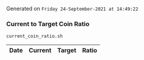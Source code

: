 Generated on `Friday 24-September-2021 at 14:49:22`

### Current to Target Coin Ratio
`current_coin_ratio.sh`

Date|Current|Target|Ratio
---|---|---|---
